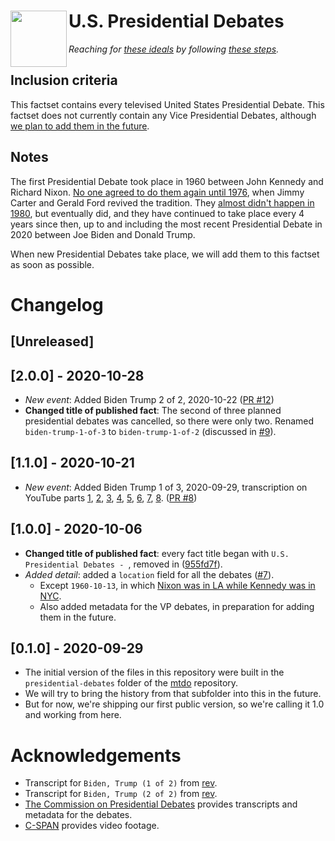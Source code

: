 # <img align="left" width="90px" height="90px" src="https://raw.githubusercontent.com/mytakedotorg/mtdo/staging/_imgs/logo_leaves.png"> U.S. Presidential Debates
*Reaching for [these ideals](https://github.com/mytakedotorg/mtdo/blob/staging/factset-tooling/FACTSET_PHILOSOPHY.md) by following [these steps](https://github.com/mytakedotorg/mtdo/blob/staging/factset-tooling/FACTSET_HOWTO.md).*

## Inclusion criteria
This factset contains every televised United States Presidential Debate. This factset does not currently contain any Vice Presidential Debates, although [we plan to add them in the future](https://github.com/mytakedotorg/us-presidential-debates/issues/6).

## Notes
The first Presidential Debate took place in 1960 between John Kennedy and Richard Nixon. [No one agreed to do them again until 1976](https://github.com/mytakedotorg/us-presidential-debates/issues/4), when Jimmy Carter and Gerald Ford revived the tradition. They [almost didn't happen in 1980](https://github.com/mytakedotorg/us-presidential-debates/issues/5), but eventually did, and they have continued to take place every 4 years since then, up to and including the most recent Presidential Debate in 2020 between Joe Biden and Donald Trump.

When new Presidential Debates take place, we will add them to this factset as soon as possible.

# Changelog

## [Unreleased]

## [2.0.0] - 2020-10-28
* *New event*: Added Biden Trump 2 of 2, 2020-10-22 ([PR #12](https://github.com/mytakedotorg/us-presidential-debates/pull/12))
* **Changed title of published fact**: The second of three planned presidential debates was cancelled, so there were only two. Renamed `biden-trump-1-of-3` to `biden-trump-1-of-2` (discussed in [#9](https://github.com/mytakedotorg/us-presidential-debates/issues/9)).

## [1.1.0] - 2020-10-21
* *New event*: Added Biden Trump 1 of 3, 2020-09-29, transcription on YouTube parts [1](https://www.youtube.com/watch?v=qeqabiNXePM), [2](https://www.youtube.com/watch?v=2fxlZy5PvAU), [3](https://www.youtube.com/watch?v=-JtJnYUMxkY), [4](https://www.youtube.com/watch?v=QmyESfk3X6I), [5](https://www.youtube.com/watch?v=g_PIEISYz44), [6](https://www.youtube.com/watch?v=SlGO-iugPMM), [7](TODO), [8](https://www.youtube.com/watch?v=WYf3BbXcR3g). ([PR #8](https://github.com/mytakedotorg/us-presidential-debates/pull/8))

## [1.0.0] - 2020-10-06
* **Changed title of published fact**: every fact title began with `U.S. Presidential Debates - `, removed in ([955fd7f](https://github.com/mytakedotorg/us-presidential-debates/commit/955fd7f212c07a86341bd8e0ae8f1ff46bd6bbb2)).
* *Added detail*: added a `location` field for all the debates ([#7](https://github.com/mytakedotorg/us-presidential-debates/pull/7)).
  * Except `1960-10-13`, in which [Nixon was in LA while Kennedy was in NYC](https://github.com/mytakedotorg/us-presidential-debates/pull/7/commits/cf0d00688005c28485165b25c00fec738798e742#diff-fc33bd38ca325f4cbf616abd57f28378).
  * Also added metadata for the VP debates, in preparation for adding them in the future.

## [0.1.0] - 2020-09-29
* The initial version of the files in this repository were built in the `presidential-debates` folder of the [mtdo](https://github.com/mytakedotorg/mtdo/tree/prod/2019-04-15/presidential-debates) repository.
* We will try to bring the history from that subfolder into this in the future.
* But for now, we're shipping our first public version, so we're calling it 1.0 and working from here.

<!-- END CHANGELOG -->

# Acknowledgements
- Transcript for `Biden, Trump (1 of 2)` from [rev](https://www.rev.com/blog/transcripts/donald-trump-joe-biden-1st-presidential-debate-transcript-2020).
- Transcript for `Biden, Trump (2 of 2)` from [rev](https://www.rev.com/blog/transcripts/donald-trump-joe-biden-final-presidential-debate-transcript-2020).
- [The Commission on Presidential Debates](https://www.debates.org/) provides transcripts and metadata for the debates.
- [C-SPAN](https://www.c-span.org/) provides video footage.

